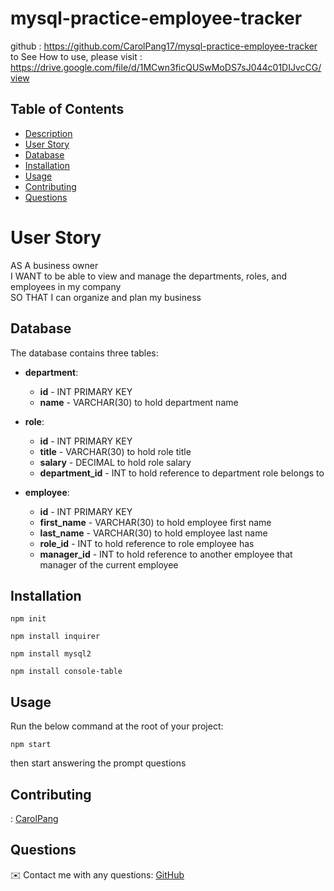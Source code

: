 # mysql-practice-employee-tracker

github : https://github.com/CarolPang17/mysql-practice-employee-tracker <br />
to See How to use,
please visit : https://drive.google.com/file/d/1MCwn3ficQUSwMoDS7sJ044c01DIJvcCG/view <br />

## Table of Contents

- [Description](#description)
- [User Story](#user-story)
- [Database](#Database)
- [Installation](#installation)
- [Usage](#usage)
- [Contributing](#contributing)
- [Questions](#questions)

# User Story

AS A business owner <br />
I WANT to be able to view and manage the departments, roles, and employees in my company <br />
SO THAT I can organize and plan my business <br />

## Database

The database contains three tables:

- **department**:

  - **id** - INT PRIMARY KEY
  - **name** - VARCHAR(30) to hold department name

- **role**:

  - **id** - INT PRIMARY KEY
  - **title** - VARCHAR(30) to hold role title
  - **salary** - DECIMAL to hold role salary
  - **department_id** - INT to hold reference to department role belongs to

- **employee**:

  - **id** - INT PRIMARY KEY
  - **first_name** - VARCHAR(30) to hold employee first name
  - **last_name** - VARCHAR(30) to hold employee last name
  - **role_id** - INT to hold reference to role employee has
  - **manager_id** - INT to hold reference to another employee that manager of the current employee

## Installation

`npm init`

`npm install inquirer`

`npm install mysql2`

`npm install console-table`

## Usage

Run the below command at the root of your project:<br />

`npm start`

then start answering the prompt questions<br />


## Contributing
: [CarolPang](https://github.com/CarolPang17)<br />

## Questions
✉️ Contact me with any questions: [GitHub](https://github.com/CarolPang17)<br />